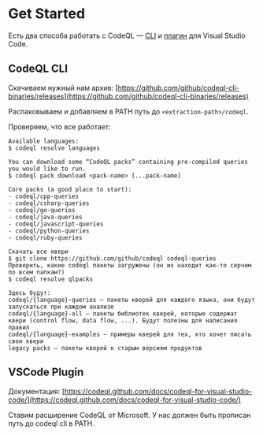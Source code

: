 # Get Started

Есть два способа работать с CodeQL — [CLI](https://codeql.github.com/docs/codeql-cli/) и [плагин](https://codeql.github.com/docs/codeql-for-visual-studio-code/) для Visual Studio Code.

## CodeQL CLI

Скачиваем нужный нам архив: [https://github.com/github/codeql-cli-binaries/releases](https://github.com/github/codeql-cli-binaries/releases)

Распаковываем и добавляем в PATH путь до `<extraction-path>/codeql`.

Проверяем, что все работает:

```
Available languages:
$ codeql resolve languages

You can download some “CodeQL packs” containing pre-compiled queries you would like to run.
$ codeql pack download <pack-name> [...pack-name]

Core packs (a good place to start):
- codeql/cpp-queries
- codeql/csharp-queries
- codeql/go-queries
- codeql/java-queries
- codeql/javascript-queries
- codeql/python-queries
- codeql/ruby-queries

Скачать все квери
$ git clone https://github.com/github/codeql codeql-queries
Проверить, какие codeql пакеты загружены (он их находит как-то серчем по всем папкам?)
$ codeql resolve qlpacks

Здесь будут:
codeql/{language}-queries — пакеты кверей для каждого языка, они будут запускаться при каждом анализе
codeql/{language}-all — пакеты библиотек кверей, которые содержат квери (control flow, data flow, ...). Будут полезны для написания правил
codeql/{language}-examples — примеры кверей для тех, кто хочет писать свои квери
legacy packs — пакеты кверей к старым версиям продуктов
```

## VSCode Plugin

Документация: [https://codeql.github.com/docs/codeql-for-visual-studio-code/](https://codeql.github.com/docs/codeql-for-visual-studio-code/)

Ставим расширение CodeQL от Microsoft. У нас должен быть прописан путь до codeql cli в PATH.
